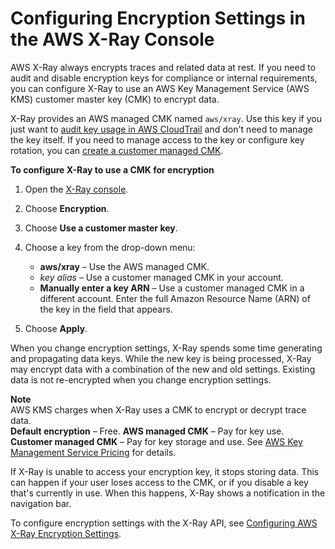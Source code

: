 # Configuring Encryption Settings in the AWS X\-Ray Console<a name="xray-console-encryption"></a>

AWS X\-Ray always encrypts traces and related data at rest\. If you need to audit and disable encryption keys for compliance or internal requirements, you can configure X\-Ray to use an AWS Key Management Service \(AWS KMS\) customer master key \(CMK\) to encrypt data\.

X\-Ray provides an AWS managed CMK named `aws/xray`\. Use this key if you just want to [audit key usage in AWS CloudTrail](http://docs.aws.amazon.com/kms/latest/developerguide/logging-using-cloudtrail.html) and don't need to manage the key itself\. If you need to manage access to the key or configure key rotation, you can [create a customer managed CMK](http://docs.aws.amazon.com/kms/latest/developerguide/create-keys.html)\.

**To configure X\-Ray to use a CMK for encryption**

1. Open the [X\-Ray console](https://console.aws.amazon.com/xray/home#/service-map)\.

1. Choose **Encryption**\.

1. Choose **Use a customer master key**\.

1. Choose a key from the drop\-down menu:
   + **aws/xray** – Use the AWS managed CMK\.
   + *key alias* – Use a customer managed CMK in your account\.
   + **Manually enter a key ARN** – Use a customer managed CMK in a different account\. Enter the full Amazon Resource Name \(ARN\) of the key in the field that appears\.

1. Choose **Apply**\.

When you change encryption settings, X\-Ray spends some time generating and propagating data keys\. While the new key is being processed, X\-Ray may encrypt data with a combination of the new and old settings\. Existing data is not re\-encrypted when you change encryption settings\.

**Note**  
AWS KMS charges when X\-Ray uses a CMK to encrypt or decrypt trace data\.  
**Default encryption** – Free\.
**AWS managed CMK** – Pay for key use\.
**Customer managed CMK** – Pay for key storage and use\.
See [AWS Key Management Service Pricing](https://aws.amazon.com/kms/pricing/) for details\.

If X\-Ray is unable to access your encryption key, it stops storing data\. This can happen if your user loses access to the CMK, or if you disable a key that's currently in use\. When this happens, X\-Ray shows a notification in the navigation bar\.

To configure encryption settings with the X\-Ray API, see [Configuring AWS X\-Ray Encryption Settings](xray-api-configuration.md)\.